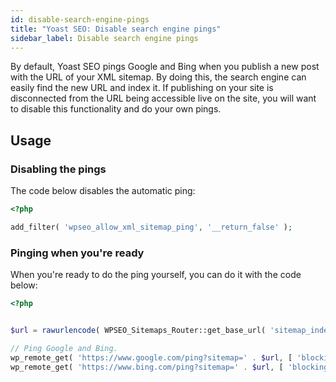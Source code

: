 ```yaml
---
id: disable-search-engine-pings
title: "Yoast SEO: Disable search engine pings"
sidebar_label: Disable search engine pings
---
```

By default, Yoast SEO pings Google and Bing when you publish a new post with the URL of your XML sitemap. By doing this, the search engine can easily find the new URL and index it. If publishing on your site is disconnected from the URL being accessible live on the site, you will want to disable this functionality and do your own pings.

## Usage
### Disabling the pings

The code below disables the automatic ping:

```php
<?php

add_filter( 'wpseo_allow_xml_sitemap_ping', '__return_false' );
```

### Pinging when you're ready

When you're ready to do the ping yourself, you can do it with the code below:

```php
<?php


$url = rawurlencode( WPSEO_Sitemaps_Router::get_base_url( 'sitemap_index.xml' ) );

// Ping Google and Bing.
wp_remote_get( 'https://www.google.com/ping?sitemap=' . $url, [ 'blocking' => false ] );
wp_remote_get( 'https://www.bing.com/ping?sitemap=' . $url, [ 'blocking' => false ] );

```
